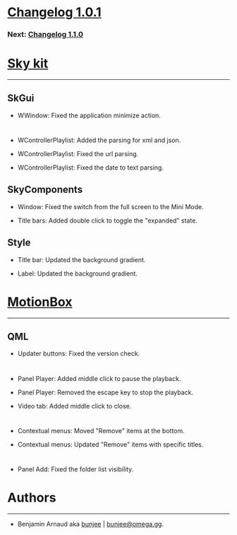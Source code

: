 # [Changelog 1.0.1](http://omega.gg/MotionBox/changes/1.0.1.html)

### Next: [Changelog 1.1.0](1.1.0.html)

# [Sky kit](http://omega.gg/Sk)
---

## SkGui

- WWindow: Fixed the application minimize action.

#

- WControllerPlaylist: Added the parsing for xml and json.

- WControllerPlaylist: Fixed the url parsing.

- WControllerPlaylist: Fixed the date to text parsing.


## SkyComponents

- Window: Fixed the switch from the full screen to the Mini Mode.

- Title bars: Added double click to toggle the "expanded" state.


## Style

- Title bar: Updated the background gradient.

- Label: Updated the background gradient.


# [MotionBox](http://omega.gg/MotionBox)
---

## QML

- Updater buttons: Fixed the version check.

#

- Panel Player: Added middle click to pause the playback.

- Panel Player: Removed the escape key to stop the playback.

- Video tab: Added middle click to close.

#

- Contextual menus: Moved "Remove" items at the bottom.

- Contextual menus: Updated "Remove" items with specific titles.

#

- Panel Add: Fixed the folder list visibility.


# Authors
---

- Benjamin Arnaud aka [bunjee](http://bunjee.me) | <bunjee@omega.gg>.
